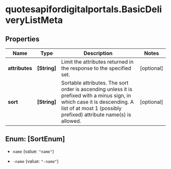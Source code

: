 # quotesapifordigitalportals.BasicDeliveryListMeta

## Properties

Name | Type | Description | Notes
------------ | ------------- | ------------- | -------------
**attributes** | **[String]** | Limit the attributes returned in the response to the specified set. | [optional] 
**sort** | **[String]** | Sortable attributes. The sort order is ascending unless it is prefixed with a minus sign, in which case it is descending. A list of at most 1 (possibly prefixed) attribute name(s) is allowed. | [optional] 



## Enum: [SortEnum]


* `name` (value: `"name"`)

* `-name` (value: `"-name"`)




